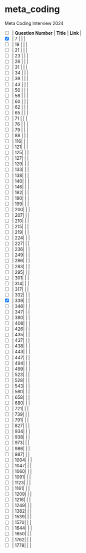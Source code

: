 # meta_coding
Meta Coding Interview 2024


- [ ] | **Question Number** | **Title** | **Link** |
- [x] | 7  |                 |           |
- [ ] | 19 |                 |           |
- [ ] | 21 |                 |           |
- [ ] | 23 |                 |           |
- [ ] | 26 |                 |           |
- [ ] | 31 |                 |           |
- [ ] | 34 |                 |           |
- [ ] | 39 |                 |           |
- [ ] | 43 |                 |           |
- [ ] | 50 |                 |           |
- [ ] | 56 |                 |           |
- [ ] | 60 |                 |           |
- [ ] | 62 |                 |           |
- [ ] | 65 |                 |           |
- [ ] | 71 |                 |           |
- [ ] | 76 |                 |           |
- [ ] | 79 |                 |           |
- [ ] | 88 |                 |           |
- [ ] | 116|                 |           |
- [ ] | 121|                 |           |
- [ ] | 125|                 |           |
- [ ] | 127|                 |           |
- [ ] | 129|                 |           |
- [ ] | 133|                 |           |
- [ ] | 138|                 |           |
- [ ] | 140|                 |           |
- [ ] | 146|                 |           |
- [ ] | 162|                 |           |
- [ ] | 190|                 |           |
- [ ] | 199|                 |           |
- [ ] | 200|                 |           |
- [ ] | 207|                 |           |
- [ ] | 210|                 |           |
- [ ] | 215|                 |           |
- [ ] | 219|                 |           |
- [ ] | 224|                 |           |
- [ ] | 227|                 |           |
- [ ] | 236|                 |           |
- [ ] | 249|                 |           |
- [ ] | 266|                 |           |
- [ ] | 283|                 |           |
- [ ] | 295|                 |           |
- [ ] | 301|                 |           |
- [ ] | 314|                 |           |
- [ ] | 317|                 |           |
- [ ] | 332|                 |           |
- [x] | 339|                 |           |
- [ ] | 346|                 |           |
- [ ] | 347|                 |           |
- [ ] | 380|                 |           |
- [ ] | 408|                 |           |
- [ ] | 426|                 |           |
- [ ] | 435|                 |           |
- [ ] | 437|                 |           |
- [ ] | 438|                 |           |
- [ ] | 443|                 |           |
- [ ] | 447|                 |           |
- [ ] | 494|                 |           |
- [ ] | 499|                 |           |
- [ ] | 523|                 |           |
- [ ] | 528|                 |           |
- [ ] | 543|                 |           |
- [ ] | 560|                 |           |
- [ ] | 658|                 |           |
- [ ] | 680|                 |           |
- [ ] | 721|                 |           |
- [ ] | 739|                 |           |
- [ ] | 791|                 |           |
- [ ] | 827|                 |           |
- [ ] | 934|                 |           |
- [ ] | 938|                 |           |
- [ ] | 973|                 |           |
- [ ] | 986|                 |           |
- [ ] | 987|                 |           |
- [ ] | 1004|                |           |
- [ ] | 1047|                |           |
- [ ] | 1060|                |           |
- [ ] | 1091|                |           |
- [ ] | 1123|                |           |
- [ ] | 1161|                |           |
- [ ] | 1209|                |           |
- [ ] | 1216|                |           |
- [ ] | 1249|                |           |
- [ ] | 1382|                |           |
- [ ] | 1539|                |           |
- [ ] | 1570|                |           |
- [ ] | 1644|                |           |
- [ ] | 1650|                |           |
- [ ] | 1762|                |           |
- [ ] | 1778|                |           |
